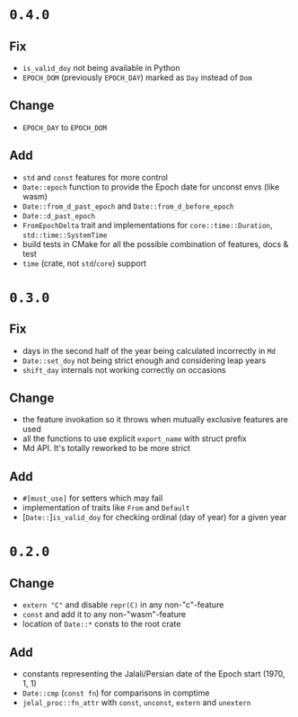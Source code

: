 # `0.4.0`

## Fix

- `is_valid_doy` not being available in Python
- `EPOCH_DOM` (previously `EPOCH_DAY`) marked as `Day` instead of `Dom`

## Change

- `EPOCH_DAY` to `EPOCH_DOM`

## Add

- `std` and `const` features for more control
- `Date::epoch` function to provide the Epoch date for unconst envs (like wasm)
- `Date::from_d_past_epoch` and `Date::from_d_before_epoch`
- `Date::d_past_epoch`
- `FromEpochDelta` trait and implementations for `core::time::Duration`,
  `std::time::SystemTime`
- build tests in CMake for all the possible combination of features, docs & test
- `time` (crate, not `std`/`core`) support

# `0.3.0`

## Fix

- days in the second half of the year being calculated incorrectly in `Md`
- `Date::set_doy` not being strict enough and considering leap years
- `shift_day` internals not working correctly on occasions

## Change

- the feature invokation so it throws when mutually exclusive features are used
- all the functions to use explicit `export_name` with struct prefix
- Md API. It's totally reworked to be more strict

## Add

- `#[must_use]` for setters which may fail
- implementation of traits like `From` and `Default`
- [`Date::`]`is_valid_doy` for checking ordinal (day of year) for a given year

# `0.2.0`

## Change

- `extern "C"` and disable `repr(C)` in any non-"c"-feature 
- `const` and add it to any non-"wasm"-feature
- location of `Date::*` consts to the root crate

## Add

- constants representing the Jalali/Persian date of the Epoch start (1970, 1, 1)
- `Date::cmp` (`const fn`) for comparisons in comptime
- `jelal_proc::fn_attr` with `const`, `unconst`, `extern` and `unextern`
